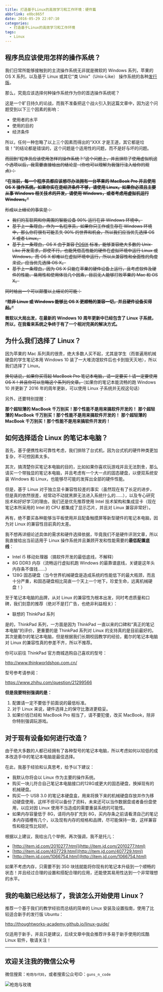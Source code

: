 ```yaml
---
title: 打造基于Linux的高效学习和工作环境：硬件篇
abbrlink: e0bc865f
date: 2016-05-29 22:07:10
categories:
  - 打造基于Linux的高效学习和工作环境
tags:
  - Linux
---
```


## 程序员应该使用怎样的操作系统？

我们日常所能够接触到的主流操作系统无非就是微软的 Windows 系列，苹果的 OS X 系列，以及基于 Linux 或其它“类 Unix”（Unix-Like） 操作系统的各种[发行版](https://zh.wikipedia.org/wiki/Linux%E5%8F%91%E8%A1%8C%E7%89%88)。

那么，究竟应该选择何种操作系统作为你的首选操作系统呢？

这是一个旷日持久的论战，而我不准备把这个战火引入到这篇文章中，因为这个问题受到以下三个因素的影响：

- 使用者的水平
- 使用的目的
- 经济条件

所以，任何一种忽略了以上三个因素而得出的“XXX 才是王道，其它都是垃圾！”的结论都是错误的，这个问题是个适用性的问题，而不是好与坏的问题。

<!-- more -->

~~而回到“程序员应该使用怎样的操作系统？”这个问题上，并且排除了使用虚拟机这个选项以后，我需要直接给出的结论是（你也可以理解为我强行注入给你的观点）：~~

~~**“在当前，每一个程序员都应该想尽办法拥有一台苹果的 MacBook Pro 并且使用 OS X 操作系统。如果你实在是经济条件不够，请使用 Linux。如果你必须且主要从事 Windows 相关技术的开发，请使用 Windows，或者考虑用虚拟机运行 Windows。”**~~

~~形成以上结论的事实是：~~

- ~~我们的互联网和你周围的智能设备 90% 运行在非 Windows 环境中。~~
- ~~基于上一条理由，作为一名程序员，如果你只工作或生存在 Windows 环境中，那么你将很有可能丢失 90% 的世界和机会，所以我们应当优先选择 OS X 或者 Linux。~~
- ~~基于上一条理由，OS X 由于兼容 [POSIX](https://zh.wikipedia.org/wiki/POSIX) 标准，能够兼容绝大多数的 Unix-Like 开发需求，即使不行，也能凭借高性能的硬件在虚拟环境中运行 Linux 或 Windows，而 OS X 却难以在虚拟环境中运行，所以从兼容性和全面性的角度来说，应当优先选择 OS X。~~
- ~~基于上一条理由，因为 OS X 只能在苹果的硬件设备上运行，且考虑软件及硬件的性能、易用性和使用体验几个因素，目前无人能够打败苹果的 Mac 和 OS X。~~

~~同时给出一个可以颠覆以上结论的可能：~~

~~**“除非 Linux 或 Windows 能够比 OS X 更顺畅的兼容一切，并且硬件设备买得起。”**~~

**微软以大局出发，在最新的 Windows 10 周年更新中已经包含了 Linux 子系统，所以，在我看来系统之争终于有了一个相对完美的解决方式。**

## 为什么我们选择了 Linux？

因为苹果的 Mac 系列真的很贵，绝大多数人买不起，尤其是学生（而普遍用机械硬盘的学生笔记本用 Windows 10 装了一大堆流氓软件后也卡到毁天灭地），所以我们选择了 Linux。

~~换句话说，如果你买得起 MacBook Pro 笔记本电脑，请一定要买！请一定要使用 OS X！并且你可以忽略这个系列的文章。~~（如果你的笔记本能流畅的跑 Windows 10 并更新了 2016 年的周年更新，可以使用 Linux 子系统并无视这句话）

另外，还要特别提醒：

**那个超轻薄的 MacBook 千万别买！那个性能不是用来搞软件开发的！**
**那个超轻薄的 MacBook 千万别买！那个性能不是用来搞软件开发的！**
**那个超轻薄的 MacBook 千万别买！那个性能不是用来搞软件开发的！**

## 如何选择适合 Linux 的笔记本电脑？

首先，基于便携性和可靠性考虑，我们排除了台式机，因为台式机的硬件种类更加复杂，不可控因素太多。

其次，搞清楚你买笔记本电脑的目的，比如如果你喜欢玩游戏并且无法割舍，那么请买一个带独显的笔记本电脑，并且考虑有一个大一点的固态硬盘，以便双系统安装 Windows 和 Linux，也能够尽可能的发挥出全部的硬件性能。

但是，基于 Linux 对于独立显卡兼容性较差的事实（虽然现在有了长足的进步，但是真的依然很差，经常动不动就黑屏无法进入系统什么的……），以及专心研究技术和好好学习的理由，我们还是优先推荐使用 Intel 技术架构和集成显卡（现在笔记本所采用的 Intel 的 CPU 都集成了显示芯片，并且对 Linux 兼容非常好）。

再有，绝不要买各种能够当平板使用并且配备触摸屏等新型硬件的笔记本电脑，因为对 Linux 的兼容性目前真的太差。

我不想再详细论述具体的需求和硬件选择依据，毕竟我们不是硬件评测文章，所以我直接给出当前适用于 Linux 操作系统并且兼顾开发和性能需要的**最低配置底线**：

- Intel i5 移动处理器（搞软件开发的最低底线，不解释）
- 8G DDR3 内存（流畅运行虚拟机跑 Windows 的最靠谱底线，关键是这年头内存条不值钱……）
- 128G 固态硬盘（当今世界机械硬盘是造成系统的性能低下的最大瓶颈，而且十分严重，和固态硬盘相比简直一个天上一个地下，珍爱生命，远离机械硬盘！）

至于笔记本电脑的品牌，从对 Linux 的兼容性为根本出发，同时考虑质量和口碑，我们刻意的推荐（绝对不是打广告，也绝非利益相关）：

- 联想的 ThinkPad 系列

是的，ThinkPad 系列，一方面是因为 ThinkPad 一直以来的口碑和“真正的笔记本电脑”的评价，更重要的是 ThinkPad 系列对 Linux 的支持真的是目前最好的。其次是戴尔的笔记本电脑，但是根据我们长期校园教学的经验，戴尔的笔记本电脑对 Linux 的兼容性真的参差不齐，所以不推荐。

你可以前往 ThinkPad 官方商城选购自己喜欢的型号：

http://www.thinkworldshop.com.cn/

型号参考请参阅：

https://www.zhihu.com/question/21299566

**但是我要特别强调的是：**

1. 配置请一定不要低于前面说的最低标准。
2. 对于 Linux 来说，硬件选择上的保守比激进更稳妥。
3. 如果价钱已经和 MacBook Pro 相当了，请不要犯傻，改买 MacBook，除非你特别强调玩游戏。

## 对于现有设备如何进行改造？

由于绝大多数的人都已经拥有了各种型号的笔记本电脑，所以考虑如何以较低的成本改造手中的笔记本电脑是最佳选择。

在此，我基于经验和认真思考，给予以下建议：

- 我默认你将会以 Linux 作为主要的操作系统。
- 购买一块儿符合自己笔记本电脑接口的128G或更大的固态硬盘，换掉现有的机械硬盘。
- 购买一个 USB 3.0 的笔记本硬盘盒，用来将换下来的机械硬盘存放并作为移动硬盘使用，这样不但可以备份了资料，未来还可以当作数据盘或者备份盘使用，以应对因 Linux 使用不当造成的需要重装系统的可能性。
- 如果内存容量低于 8G，请将内存扩充到 8G，买内存条之前请看清自己的笔记本内存插槽有几个，以及现有内存的规格和品牌，尽可能保持一致，这样兼容性和稳定性比较好。

根据以上建议，我给出几个举例，再次强调，我不是托儿：

- [http://item.jd.com/2010277.html](http://item.jd.com/2010277.html)
- [http://item.jd.com/407729.html](http://item.jd.com/407729.html)
- [http://item.jd.com/1066754.html](http://item.jd.com/1066754.html)

如果不考虑内存，只需要不到 350 块钱就能将你现有的笔记本升级到一个顺畅的状态！并且经过合理的设置和搭配合理的应用，还能使其易用性达到一个非常理想的水平。

## 我的电脑已经达标了，我该怎么开始使用 Linux？

推荐一个基于我们的教学经验而总结的简单的 Linux 安装及设置指南，使用了比较适合新手的发行版 Ubuntu：

http://thoughtworks-academy.github.io/linux-guide/

仅适用于新手，并且只是建议，后续文章中我会推荐许多易于新手使用的炫酷 Linux 软件，敬请关注！

---

## 欢迎关注我的微信公众号

微信搜索：`枪炮与代码`，或者搜索公众号ID：`guns_n_code`

![枪炮与玫瑰](https://huhao-dev.oss-cn-beijing.aliyuncs.com/2020-01-20-wechat.png)